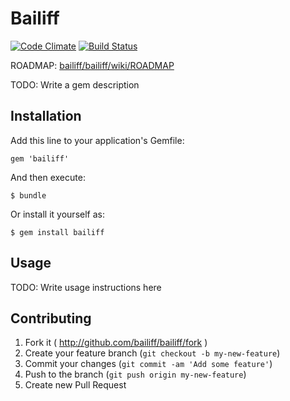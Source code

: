 # Bailiff

[![Code Climate](https://codeclimate.com/github/bailiff/bailiff.png)](https://codeclimate.com/github/bailiff/bailiff)
[![Build Status](https://travis-ci.org/bailiff/bailiff.png?branch=feature/code_quality_assurance)](https://travis-ci.org/bailiff/bailiff)

ROADMAP: [bailiff/bailiff/wiki/ROADMAP](https://github.com/bailiff/bailiff/wiki/ROADMAP)

TODO: Write a gem description

## Installation

Add this line to your application's Gemfile:

    gem 'bailiff'

And then execute:

    $ bundle

Or install it yourself as:

    $ gem install bailiff

## Usage

TODO: Write usage instructions here

## Contributing

1. Fork it ( http://github.com/bailiff/bailiff/fork )
2. Create your feature branch (`git checkout -b my-new-feature`)
3. Commit your changes (`git commit -am 'Add some feature'`)
4. Push to the branch (`git push origin my-new-feature`)
5. Create new Pull Request
